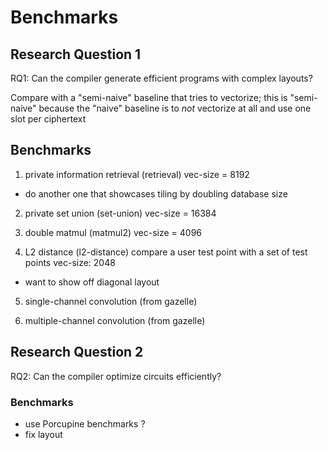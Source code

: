 # Benchmarks 

## Research Question 1
RQ1: Can the compiler generate efficient programs with complex layouts?

Compare with a "semi-naive" baseline that tries to vectorize;
this is "semi-naive" because the "naive" baseline is to *not*
vectorize at all and use one slot per ciphertext

## Benchmarks
1. private information retrieval (retrieval)
vec-size = 8192
- do another one that showcases tiling by doubling database size

2. private set union (set-union)
vec-size = 16384

3. double matmul (matmul2)
vec-size = 4096

4. L2 distance (l2-distance)
compare a user test point with a set of test points
vec-size: 2048
* want to show off diagonal layout

5. single-channel convolution (from gazelle)

6. multiple-channel convolution (from gazelle)

## Research Question 2
RQ2: Can the compiler optimize circuits efficiently?

### Benchmarks
- use Porcupine benchmarks ?
- fix layout
